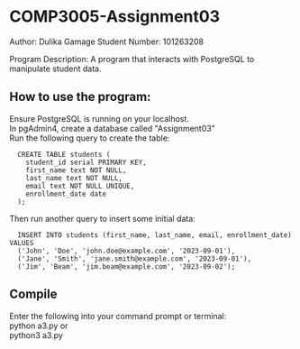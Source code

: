 # COMP3005-Assignment03

Author: Dulika Gamage
Student Number: 101263208

Program Description: A program that interacts with PostgreSQL to manipulate student data.

## How to use the program:
  Ensure PostgreSQL is running on your localhost.   
  In pgAdmin4, create a database called "Assignment03"  
  Run the following query to create the table:  
  
      CREATE TABLE students (
        student_id serial PRIMARY KEY,
        first_name text NOT NULL,
        last_name text NOT NULL,
        email text NOT NULL UNIQUE,
        enrollment_date date
      );
  
  Then run another query to insert some initial data:  
  
      INSERT INTO students (first_name, last_name, email, enrollment_date) VALUES
      ('John', 'Doe', 'john.doe@example.com', '2023-09-01'),
      ('Jane', 'Smith', 'jane.smith@example.com', '2023-09-01'),
      ('Jim', 'Beam', 'jim.beam@example.com', '2023-09-02');

## Compile    
Enter the following into your command prompt or terminal:  
    python a3.py
or  
    python3 a3.py
